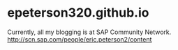 epeterson320.github.io
======================

Currently, all my blogging is at SAP Community Network.
http://scn.sap.com/people/eric.peterson2/content
